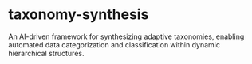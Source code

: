 # taxonomy-synthesis
An AI-driven framework for synthesizing adaptive taxonomies, enabling automated data categorization and classification within dynamic hierarchical structures.
